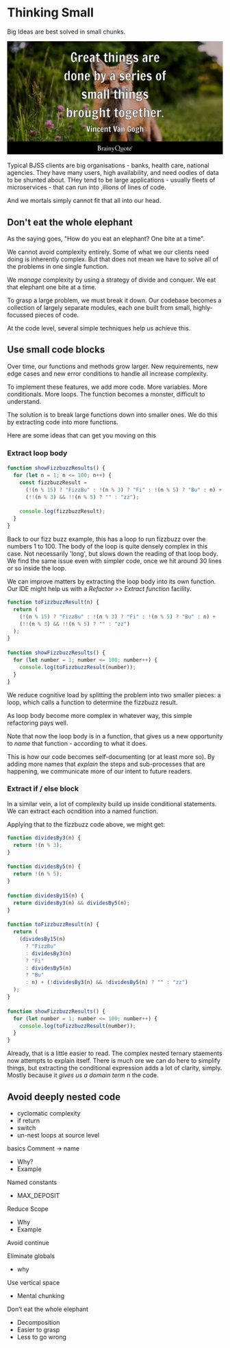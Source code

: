 # Thinking Small

Big Ideas are best solved in small chunks.

![Great things small things van gogh](/images/great-things-van-gogh.jpeg)

Typical BJSS clients are big organisations - banks, health care, national agencies. They have many users, high availability, and need oodles of data to be shunted about. THey tend to be large applications - usually fleets of microservices - that can run into ,illions of lines of code.

And we mortals simply cannot fit that all into our head.

## Don't eat the whole elephant

As the saying goes, "How do you eat an elephant? One bite at a time".

We cannot avoid complexity entirely. Some of what we our clients need doing is inherently complex. But that does not mean we have to solve all of the problems in one single function.

We _manage_ complexity by using a strategy of divide and conquer. We eat that elephant one bite at a time.

To grasp a large problem, we must break it down. Our codebase becomes a collection of largely separate modules, each one built from small, highly-focussed pieces of code.

At the code level, several simple techniques help us achieve this.

## Use small code blocks

Over time, our functions and methods grow larger. New requirements, new edge cases and new error conditions to handle all increase complexity.

To implement these features, we add more code. More variables. More conditionals. More loops. The function becomes a monster, difficult to understand.

The solution is to break large functions down into smaller ones. We do this by extracting code into more functions.

Here are some ideas that can get you moving on this

### Extract loop body

```javascript
function showFizzbuzzResults() {
  for (let n = 1; n <= 100; n++) {
    const fizzbuzzResult =
      (!(n % 15) ? "FizzBu" : !(n % 3) ? "Fi" : !(n % 5) ? "Bu" : n) +
      (!!(n % 3) && !!(n % 5) ? "" : "zz");

    console.log(fizzbuzzResult);
  }
}
```

Back to our fizz buzz example, this has a loop to run fizzbuzz over the numbers 1 to 100. The body of the loop is quite densely complex in this case. Not necessarily 'long', but slows down the reading of that loop body. We find the same issue even with simpler code, once we hit around 30 lines or so inside the loop.

We can improve matters by extracting the loop body into its own function.
Our IDE might help us with a _Refactor >> Extract function_ facility.

```javascript
function toFizzbuzzResult(n) {
  return (
    (!(n % 15) ? "FizzBu" : !(n % 3) ? "Fi" : !(n % 5) ? "Bu" : n) +
    (!!(n % 3) && !!(n % 5) ? "" : "zz")
  );
}

function showFizzbuzzResults() {
  for (let number = 1; number <= 100; number++) {
    console.log(toFizzbuzzResult(number));
  }
}
```

We reduce cognitive load by splitting the problem into two smaller pieces: a loop, which calls a function to determine the fizzbuzz result.

As loop body become more complex in whatever way, this simple refactoring pays well.

Note that now the loop body is in a function, that gives us a new opportunity to _name_ that function - according to what it does.

This is how our code becomes self-documenting (or at least more so). By adding more names that _explain_ the steps and sub-processes that are happening, we communicate more of our intent to future readers.

### Extract if / else block

In a similar vein, a lot of complexity build up inside conditional statements. We can extract each ocndition into a named function.

Applying that to the fizzbuzz code above, we might get:

```javascript
function dividesBy3(n) {
  return !(n % 3);
}

function dividesBy5(n) {
  return !(n % 5);
}

function dividesBy15(n) {
  return dividesBy3(n) && dividesBy5(n);
}

function toFizzbuzzResult(n) {
  return (
    (dividesBy15(n)
      ? "FizzBu"
      : dividesBy3(n)
      ? "Fi"
      : dividesBy5(n)
      ? "Bu"
      : n) + (!dividesBy3(n) && !dividesBy5(n) ? "" : "zz")
  );
}

function showFizzbuzzResults() {
  for (let number = 1; number <= 100; number++) {
    console.log(toFizzbuzzResult(number));
  }
}
```

Already, that is a little easier to read. The complex nested ternary staements now attempts to explain itself. There is much ore we can do here to simplify things, but extracting the conditional expression adds a lot of clarity, simply. Mostly because it _gives us a domain term_ n the code.

## Avoid deeply nested code

- cyclomatic complexity
- if return
- switch
- un-nest loops at source level

basics
Comment -> name

- Why?
- Example

Named constants

- MAX_DEPOSIT

Reduce Scope

- Why
- Example

Avoid continue

Eliminate globals

- why

Use vertical space

- Mental chunking

Don’t eat the whole elephant

- Decomposition
- Easier to grasp
- Less to go wrong
